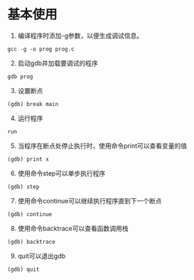 # 基本使用

1. 编译程序时添加-g参数，以便生成调试信息。
```
gcc -g -o prog prog.c
```
2. 启动gdb并加载要调试的程序
```
gdb prog
```
3. 设置断点
```
(gdb) break main
```
4. 运行程序
```
run
```
5. 当程序在断点处停止执行时，使用命令print可以查看变量的值
```
(gdb) print x
```
6. 使用命令step可以单步执行程序
```
(gdb) step
```
7. 使用命令continue可以继续执行程序直到下一个断点
```
(gdb) continue
```
8. 使用命令backtrace可以查看函数调用栈
```
(gdb) backtrace
```
9. quit可以退出gdb
```
(gdb) quit
```
